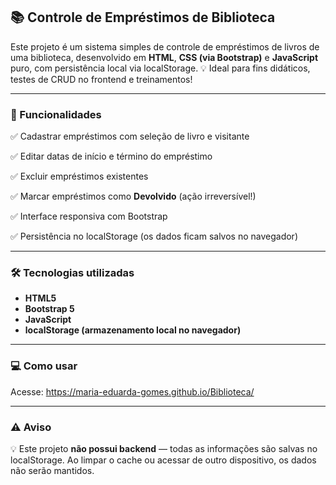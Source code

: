 ## 📚 Controle de Empréstimos de Biblioteca

Este projeto é um sistema simples de controle de empréstimos de livros de uma biblioteca, desenvolvido em **HTML**, **CSS (via Bootstrap)** e **JavaScript** puro, com persistência local via localStorage.
💡 Ideal para fins didáticos, testes de CRUD no frontend e treinamentos!

---

### 🚀 Funcionalidades

✅ Cadastrar empréstimos com seleção de livro e visitante

✅ Editar datas de início e término do empréstimo

✅ Excluir empréstimos existentes

✅ Marcar empréstimos como **Devolvido** (ação irreversível!)

✅ Interface responsiva com Bootstrap

✅ Persistência no localStorage (os dados ficam salvos no navegador)

---

### 🛠 Tecnologias utilizadas

* **HTML5**
* **Bootstrap 5**
* **JavaScript**
* **localStorage (armazenamento local no navegador)**

---

### 💻 Como usar

Acesse: https://maria-eduarda-gomes.github.io/Biblioteca/

---

### ⚠️ Aviso

💡 Este projeto **não possui backend** — todas as informações são salvas no localStorage. Ao limpar o cache ou acessar de outro dispositivo, os dados não serão mantidos.

